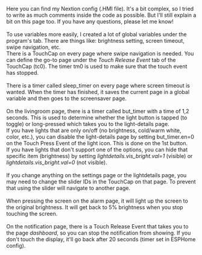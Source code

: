 Here you can find my Nextion config (.HMI file). It's a bit complex, so I tried to write as much comments inside the code as possible. But I'll still explain a bit on this page too. If you have any questions, please let me know!\
\
To use variables more easily, I created a lot of global variables under the program's tab. There are things like: brightness setting, screen timeout, swipe navigation, etc.\
There is a TouchCap on every page where swipe navigation is needed. You can define the go-to page under the _Touch Release Event_ tab of the TouchCap (tc0). The timer tm0 is used to make sure that the touch event has stopped.\
\
There is a timer called sleep_timer on every page where screen timeout is wanted. When the timer has finished, it saves the current page in a global variable and then goes to the screensaver page.\
\
On the livingroom page, there is a timer called but_timer with a time of 1,2 seconds. This is used to determine whether the light button is tapped (to toggle) or long-pressed which takes you to the light-details page.\
If you have lights that are only on/off (no brightness, cold/warm white, color, etc.), you can disable the light-details page by setting but_timer.en=0 on the Touch Press Event of the light icon. This is done on the 1st button.\
If you have lights that don't support one of the options, you can hide that specific item (brightness) by setting _lightdetails.vis_bright.val=1_ (visible) or _lightdetails.vis_bright.val=0_ (not visible).\
\
If you change anything on the settings page or the lightdetails page, you may need to change the slider IDs in the TouchCap on that page. To prevent that using the slider will navigate to another page.\
\
When pressing the screen on the alarm page, it will light up the screen to the original brightness. It will get back to 5% brightness when you stop touching the screen.\
\
On the notification page, there is a Touch Release Event that takes you to the page _dashboard_, so you can stop the notification from showing. If you don't touch the display, it'll go back after 20 seconds (timer set in ESPHome config).
